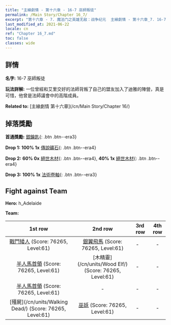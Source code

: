 ```yaml
---
title: "主線劇情 - 第十六章 - 16-7 巫師叛徒"
permalink: /Main Story/Chapter 16_7/
excerpt: "第十六章 - 7. 魔法门之英雄无敌：战争纪元  主線劇情 - 第十六章_7. 16-7 巫師叛徒"
last_modified_at: 2021-06-22
locale: cn
ref: "Chapter 16_7.md"
toc: false
classes: wide
---
```


## 詳情

 **名字:** 16-7 巫師叛徒

 **玩法詳解:** 一位曾經和艾里交好的法師背叛了自己的盟友加入了迪雅的陣營，真是可惜，他曾是法師議會中的高階成員。

 **Related to:** [主線劇情 第十六章](/cn/Main Story/Chapter 16/)

## 掉落獎勵

 **首通獎勵:** [銀鑰匙](/cn/Items/con_693/){: .btn .btn--era3}

 **Drop 1:** **100% 1x** [傳說礦石](/cn/Items/mat_54/){: .btn .btn--era4}

 **Drop 2:** **60% 0x** [絕世木材](/cn/Items/mat_48/){: .btn .btn--era4}, **40% 1x** [絕世木材](/cn/Items/mat_48/){: .btn .btn--era4}

 **Drop 3:** **100% 1x** [法術卷軸](/cn/Items/con_694/){: .btn .btn--era3}


## Fight against Team
 **Hero:** h_Adelaide

 **Team:**


  | 1st row | 2nd row | 3rd row | 4th row |
  |:----:|:----:|:----|:----:|
  | [戰鬥矮人](/cn/units/Dwarf/) (Score: 76265, Level:61)  | [銀翼飛馬](/cn/units/Pegasus/) (Score: 76265, Level:61)  | - | - |
  | [半人馬首領](/cn/units/Centaur/) (Score: 76265, Level:61)  | [木精靈](/cn/units/Wood Elf/) (Score: 76265, Level:61)  | - | - |
  | [半人馬首領](/cn/units/Centaur/) (Score: 76265, Level:61)  | - | - | - |
  | [殭屍](/cn/units/Walking Dead/) (Score: 76265, Level:61)  | [巫妖](/cn/units/Lich/) (Score: 76265, Level:61)  | - | - |


